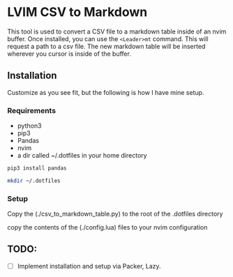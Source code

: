 # LVIM CSV to Markdown


This tool is used to convert a CSV file to a markdown table inside of an nvim buffer.  Once installed, 
you can use the `<Leader>mt` command. This will request a path to a csv file. The new markdown table will 
be inserted wherever you cursor is inside of the buffer.


## Installation

Customize as you see fit, but the following is how I have mine setup.

### Requirements


- python3
- pip3 
- Pandas 
- nvim
- a dir called ~/.dotfiles in your home directory


```bash
pip3 install pandas
```


```bash
mkdir ~/.dotfiles
```


### Setup 

Copy the (./csv_to_markdown_table.py) to the root of the .dotfiles directory

copy the contents of the (./config.lua) files to your nvim configuration



## TODO:

- [ ] Implement installation and setup via Packer, Lazy.

